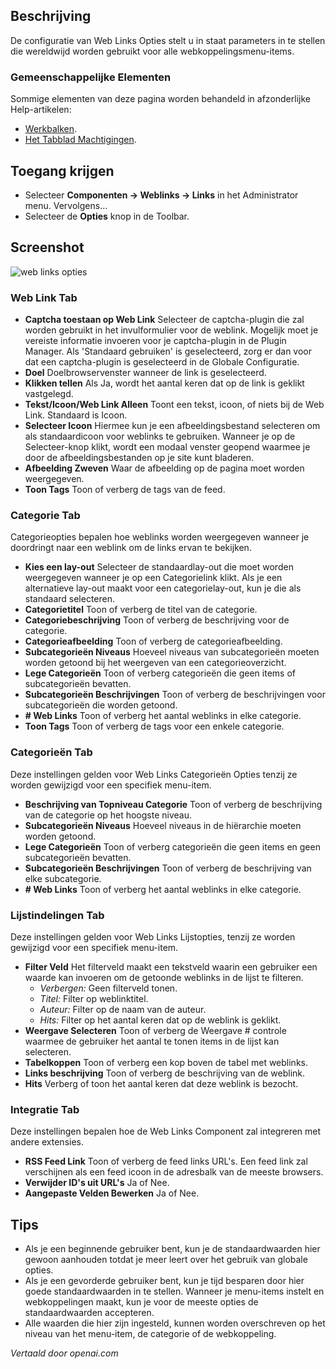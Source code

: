 <!-- Filename: Help4.x:Weblinks:_Options  / Display title: Webkoppelingsopties -->

## Beschrijving

De configuratie van Web Links Opties stelt u in staat parameters in te stellen die wereldwijd worden gebruikt voor alle webkoppelingsmenu-items.

### Gemeenschappelijke Elementen

Sommige elementen van deze pagina worden behandeld in afzonderlijke Help-artikelen:

* [Werkbalken](jdocmanual?article=help/common-elements/toolbars).
* [Het Tabblad Machtigingen](jdocmanual?article=help/common-elements/edit-permissions).

## Toegang krijgen

- Selecteer **Componenten -> Weblinks -> Links** in het Administrator menu. Vervolgens...
- Selecteer de **Opties** knop in de Toolbar.

## Screenshot

![web links opties](../../../nl/images/weblinks/weblinks-options-web-link-tab.png)

### Web Link Tab

- **Captcha toestaan op Web Link** Selecteer de captcha-plugin die zal worden gebruikt in het invulformulier voor de weblink. Mogelijk moet je vereiste informatie invoeren voor je captcha-plugin in de Plugin Manager. Als 'Standaard gebruiken' is geselecteerd, zorg er dan voor dat een captcha-plugin is geselecteerd in de Globale Configuratie.
- **Doel** Doelbrowservenster wanneer de link is geselecteerd.
- **Klikken tellen** Als Ja, wordt het aantal keren dat op de link is geklikt vastgelegd.
- **Tekst/Icoon/Web Link Alleen** Toont een tekst, icoon, of niets bij de Web Link. Standaard is Icoon.
- **Selecteer Icoon** Hiermee kun je een afbeeldingsbestand selecteren om als standaardicoon voor weblinks te gebruiken. Wanneer je op de Selecteer-knop klikt, wordt een modaal venster geopend waarmee je door de afbeeldingsbestanden op je site kunt bladeren.
- **Afbeelding Zweven** Waar de afbeelding op de pagina moet worden weergegeven.
- **Toon Tags** Toon of verberg de tags van de feed.

### Categorie Tab

Categorieopties bepalen hoe weblinks worden weergegeven wanneer je doordringt naar een weblink om de links ervan te bekijken.

- **Kies een lay-out** Selecteer de standaardlay-out die moet worden weergegeven wanneer je op een Categorielink klikt. Als je een alternatieve lay-out maakt voor een categorielay-out, kun je die als standaard selecteren.
- **Categorietitel** Toon of verberg de titel van de categorie.
- **Categoriebeschrijving** Toon of verberg de beschrijving voor de categorie.
- **Categorieafbeelding** Toon of verberg de categorieafbeelding.
- **Subcategorieën Niveaus** Hoeveel niveaus van subcategorieën moeten worden getoond bij het weergeven van een categorieoverzicht.
- **Lege Categorieën** Toon of verberg categorieën die geen items of subcategorieën bevatten.
- **Subcategorieën Beschrijvingen** Toon of verberg de beschrijvingen voor subcategorieën die worden getoond.
- **\# Web Links** Toon of verberg het aantal weblinks in elke categorie.
- **Toon Tags** Toon of verberg de tags voor een enkele categorie.

### Categorieën Tab

Deze instellingen gelden voor Web Links Categorieën Opties tenzij ze worden gewijzigd voor een specifiek menu-item.

- **Beschrijving van Topniveau Categorie** Toon of verberg de beschrijving van de categorie op het hoogste niveau.
- **Subcategorieën Niveaus** Hoeveel niveaus in de hiërarchie moeten worden getoond.
- **Lege Categorieën** Toon of verberg categorieën die geen items en geen subcategorieën bevatten.
- **Subcategorieën Beschrijvingen** Toon of verberg de beschrijving van elke subcategorie.
- **\# Web Links** Toon of verberg het aantal weblinks in elke categorie.

### Lijstindelingen Tab

Deze instellingen gelden voor Web Links Lijstopties, tenzij ze worden gewijzigd voor een specifiek menu-item.

- **Filter Veld** Het filterveld maakt een tekstveld waarin een gebruiker een waarde kan invoeren om de getoonde weblinks in de lijst te filteren.
    - *Verbergen:* Geen filterveld tonen.
    - *Titel:* Filter op weblinktitel.
    - *Auteur:* Filter op de naam van de auteur.
    - *Hits:* Filter op het aantal keren dat op de weblink is geklikt.
- **Weergave Selecteren** Toon of verberg de Weergave \# controle waarmee de gebruiker het aantal te tonen items in de lijst kan selecteren.
- **Tabelkoppen** Toon of verberg een kop boven de tabel met weblinks.
- **Links beschrijving** Toon of verberg de beschrijving van de weblink.
- **Hits** Verberg of toon het aantal keren dat deze weblink is bezocht.

### Integratie Tab

Deze instellingen bepalen hoe de Web Links Component zal integreren met andere extensies.

* **RSS Feed Link** Toon of verberg de feed links URL's. Een feed link zal verschijnen als een feed icoon in de adresbalk van de meeste browsers.
* **Verwijder ID's uit URL's** Ja of Nee.
* **Aangepaste Velden Bewerken** Ja of Nee.

## Tips

- Als je een beginnende gebruiker bent, kun je de standaardwaarden hier gewoon aanhouden totdat je meer leert over het gebruik van globale opties.
- Als je een gevorderde gebruiker bent, kun je tijd besparen door hier goede standaardwaarden in te stellen. Wanneer je menu-items instelt en webkoppelingen maakt, kun je voor de meeste opties de standaardwaarden accepteren.
- Alle waarden die hier zijn ingesteld, kunnen worden overschreven op het niveau van het menu-item, de categorie of de webkoppeling.

*Vertaald door openai.com*

